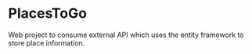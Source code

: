 # PlacesToGo
Web project to consume external API which uses the entity framework to store place information.
